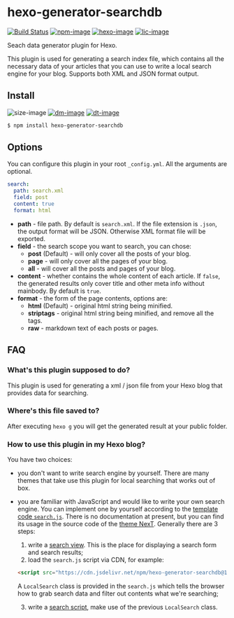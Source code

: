 # hexo-generator-searchdb

[![Build Status][github-image]][github-url]
[![npm-image]][npm-url]
[![hexo-image]][hexo-url]
[![lic-image]](LICENSE)

Seach data generator plugin for Hexo.

This plugin is used for generating a search index file, which contains all the necessary data of your articles that you can use to write a local search engine for your blog. Supports both XML and JSON format output.

## Install

![size-image]
[![dm-image]][npm-url]
[![dt-image]][npm-url]

```bash
$ npm install hexo-generator-searchdb
```

## Options

You can configure this plugin in your root `_config.yml`. All the arguments are optional.

``` yaml
search:
  path: search.xml
  field: post
  content: true
  format: html
```

- **path** - file path. By default is `search.xml`. If the file extension is `.json`, the output format will be JSON. Otherwise XML format file will be exported.
- **field** - the search scope you want to search, you can chose:
  * **post** (Default) - will only cover all the posts of your blog.
  * **page** - will only cover all the pages of your blog.
  * **all** - will cover all the posts and pages of your blog.
- **content** - whether contains the whole content of each article. If `false`, the generated results only cover title and other meta info without mainbody. By default is `true`.
- **format** - the form of the page contents, options are:
  * **html** (Default) - original html string being minified.
  * **striptags** - original html string being minified, and remove all the tags.
  * **raw** - markdown text of each posts or pages.

## FAQ

### What's this plugin supposed to do?

This plugin is used for generating a xml / json file from your Hexo blog that provides data for searching.

### Where's this file saved to?

After executing `hexo g` you will get the generated result at your public folder.

### How to use this plugin in my Hexo blog?

You have two choices:

* you don't want to write search engine by yourself. There are many themes that take use this plugin for local searching that works out of box.
* you are familiar with JavaScript and would like to write your own search engine. You can implement one by yourself according to the [template code `search.js`](https://github.com/next-theme/hexo-generator-searchdb/blob/main/dist/search.js). There is no documentation at present, but you can find its usage in the source code of the [theme NexT](https://github.com/next-theme/hexo-theme-next). Generally there are 3 steps:
  1. write a [search view](https://github.com/next-theme/hexo-theme-next/blob/v8.8.0/layout/_partials/search/localsearch.njk). This is the place for displaying a search form and search results;
  2. load the `search.js` script via CDN, for example:
  ```html
  <script src="https://cdn.jsdelivr.net/npm/hexo-generator-searchdb@1.4.0/dist/search.js"></script>
  ```
  A `LocalSearch` class is provided in the `search.js` which tells the browser how to grab search data and filter out contents what we're searching;

  3. write a [search script](https://github.com/next-theme/hexo-theme-next/blob/v8.8.0/source/js/third-party/search/local-search.js), make use of the previous `LocalSearch` class.

[github-image]: https://img.shields.io/github/workflow/status/next-theme/hexo-generator-searchdb/Linter?style=flat-square
[npm-image]: https://img.shields.io/npm/v/hexo-generator-searchdb?style=flat-square
[hexo-image]: https://img.shields.io/badge/hexo-%3E%3D%203.0-blue?style=flat-square
[lic-image]: https://img.shields.io/npm/l/hexo-generator-searchdb?style=flat-square

[size-image]: https://img.shields.io/github/languages/code-size/next-theme/hexo-generator-searchdb?style=flat-square
[dm-image]: https://img.shields.io/npm/dm/hexo-generator-searchdb?style=flat-square
[dt-image]: https://img.shields.io/npm/dt/hexo-generator-searchdb?style=flat-square

[github-url]: https://github.com/next-theme/hexo-generator-searchdb/actions?query=workflow%3ALinter
[npm-url]: https://www.npmjs.com/package/hexo-generator-searchdb
[hexo-url]: https://hexo.io
